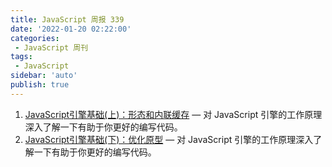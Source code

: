 ```yaml
---
title: JavaScript 周报 339
date: '2022-01-20 02:22:00'
categories:
 - JavaScript 周刊
tags:
 - JavaScript
sidebar: 'auto'
publish: true
---
```


1. [JavaScript引擎基础(上)：形态和内联缓存](./js_engine_shape_and_inline_caches.md) — 对 JavaScript 引擎的工作原理深入了解一下有助于你更好的编写代码。
2. [JavaScript引擎基础(下)：优化原型](./js_engine_optimizing_prototype.md) — 对 JavaScript 引擎的工作原理深入了解一下有助于你更好的编写代码。


